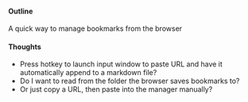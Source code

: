

#### Outline
A quick way to manage bookmarks from the browser

#### Thoughts
- Press hotkey to launch input window to paste URL and have it automatically append to a markdown file?
- Do I want to read from the folder the browser saves bookmarks to?
- Or just copy a URL, then paste into the manager manually? 
